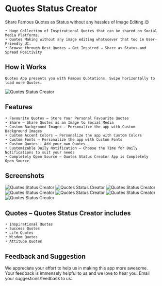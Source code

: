 # Quotes Status Creator
Share Famous Quotes as Status without any hassles of Image Editing.😉
	
    • Huge Collection of Inspirational Quotes that can be shared on Social Media Platforms.
    • Quotes Making without any image editing whatsoever that too in User-Friendly UI.
    • Browse through Best Quotes → Get Inspired → Share as Status and Spread Positivity

## How it Works

	Quotes App presents you with Famous Quotations. Swipe horizontally to load more Quotes. 

![Quotes Status Creator](https://github.com/VishnuSanal/Quotes/blob/master/Screenshots/Quotes%20Banner.png?raw=true)

## Features

    • Favourite Quotes – Store Your Personal Favourite Quotes
    • Share – Share Quotes as an Image to Social Media
    • Custom Background Images – Personalize the app with Custom Background Images
    • Custom Accent Colors – Personalize the app with Custom Colors
    • Custom Fonts – Personalize the app with Custom Fonts
    • Custom Quotes – Add your own Quotes
    • Customizable Daily Notification – Choose the Time for Daily Notifications to suit your needs
    • Completely Open Source – Quotes Status Creator App is Completely Open Source

## Screenshots

![Quotes Status Creator](https://github.com/VishnuSanal/Quotes/blob/master/Screenshots/Home.png) 
![Quotes Status Creator](https://github.com/VishnuSanal/Quotes/blob/master/Screenshots/Favorites.png)
![Quotes Status Creator](https://github.com/VishnuSanal/Quotes/blob/master/Screenshots/ImagePick.png)
![Quotes Status Creator](https://github.com/VishnuSanal/Quotes/blob/master/Screenshots/ColorPick.png)
![Quotes Status Creator](https://github.com/VishnuSanal/Quotes/blob/master/Screenshots/Font.png)
![Quotes Status Creator](https://github.com/VishnuSanal/Quotes/blob/master/Screenshots/Reminder.png)
![Quotes Status Creator](https://github.com/VishnuSanal/Quotes/blob/master/Screenshots/AddNew.png)

## Quotes – Quotes Status Creator includes

    • Inspirational Quotes
    • Success Quotes
    • Life Quotes
    • Wisdom Quotes
    • Attitude Quotes

## Feedback and Suggestion

We appreciate your effort to help us in making this app more awesome. Your feedback is immensely helpful to us and we love to hear you. Email your suggestions/feedback to us.
